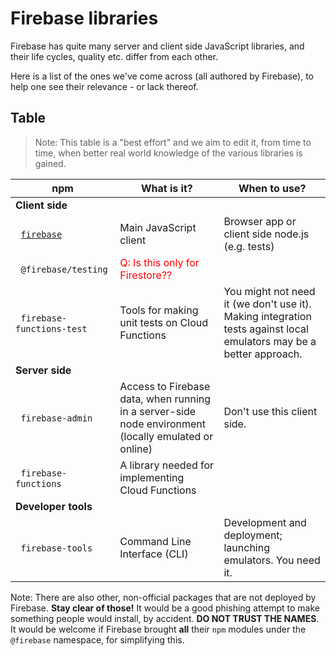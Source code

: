 # Firebase libraries

Firebase has quite many server and client side JavaScript libraries, and their life cycles, quality etc. differ from each other.

Here is a list of the ones we've come across (all authored by Firebase), to help one see their relevance - or lack thereof. 



## Table

>Note: This table is a "best effort" and we aim to edit it, from time to time, when better real world knowledge of the various libraries is gained.

|npm|What is it?|When to use?|
|---|---|---|
|**Client side**|
|&nbsp;&nbsp;[`firebase`](https://www.npmjs.com/package/firebase)|Main JavaScript client|Browser app or client side node.js (e.g. tests)|
|&nbsp;&nbsp;`@firebase/testing`|<font color=red>Q: Is this only for Firestore??</font>||
|&nbsp;&nbsp;`firebase-functions-test`|Tools for making unit tests on Cloud Functions|You might not need it (we don't use it). Making integration tests against local emulators may be a better approach.|
|**Server side**|
|&nbsp;&nbsp;`firebase-admin`|Access to Firebase data, when running in a server-side node environment (locally emulated or online)|Don't use this client side.|
|&nbsp;&nbsp;`firebase-functions`|A library needed for implementing Cloud Functions||
|**Developer tools**|
|&nbsp;&nbsp;`firebase-tools`|Command Line Interface (CLI)|Development and deployment; launching emulators. You need it.|

Note: There are also other, non-official packages that are not deployed by Firebase. **Stay clear of those!** It would be a good phishing attempt to make something people would install, by accident. **DO NOT TRUST THE NAMES**. It would be welcome if Firebase brought **all** their `npm` modules under the `@firebase` namespace, for simplifying this.

